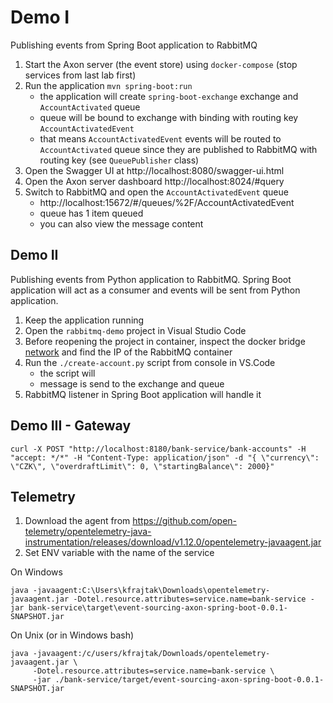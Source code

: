 # Demo I
Publishing events from Spring Boot application to RabbitMQ

1. Start the Axon server (the event store) using `docker-compose` (stop services from last lab first)
1. Run the application `mvn spring-boot:run`
   - the application will create `spring-boot-exchange` exchange and `AccountActivated` queue 
   - queue will be bound to exchange with binding with routing key `AccountActivatedEvent`
   - that means `AccountActivatedEvent` events will be routed to `AccountActivated` queue since they are published to RabbitMQ with routing key (see `QueuePublisher` class)  
1. Open the Swagger UI at http://localhost:8080/swagger-ui.html
1. Open the Axon server dashboard http://localhost:8024/#query
1. Switch to RabbitMQ and open the `AccountActivatedEvent` queue
   - http://localhost:15672/#/queues/%2F/AccountActivatedEvent
   - queue has 1 item queued
   - you can also view the message content
   
## Demo II
Publishing events from Python application to RabbitMQ. Spring Boot application will act as a consumer and events will be sent from Python application.

1. Keep the application running
1. Open the `rabbitmq-demo` project in Visual Studio Code
1. Before reopening the project in container, inspect the docker bridge [network](http://localhost:9900/#/networks/bridge) and find the IP of the RabbitMQ container
1. Run the `./create-account.py` script from console in VS.Code
   - the script will 
   - message is send to the exchange and queue
1. RabbitMQ listener in Spring Boot application will handle it

## Demo III - Gateway

```
curl -X POST "http://localhost:8180/bank-service/bank-accounts" -H "accept: */*" -H "Content-Type: application/json" -d "{ \"currency\": \"CZK\", \"overdraftLimit\": 0, \"startingBalance\": 2000}"
```

## Telemetry

1. Download the agent from https://github.com/open-telemetry/opentelemetry-java-instrumentation/releases/download/v1.12.0/opentelemetry-javaagent.jar
2. Set ENV variable with the name of the service 

On Windows
```
java -javaagent:C:\Users\kfrajtak\Downloads\opentelemetry-javaagent.jar -Dotel.resource.attributes=service.name=bank-service -jar bank-service\target\event-sourcing-axon-spring-boot-0.0.1-SNAPSHOT.jar       
```

On Unix (or in Windows bash)
```
java -javaagent:/c/users/kfrajtak/Downloads/opentelemetry-javaagent.jar \
     -Dotel.resource.attributes=service.name=bank-service \
     -jar ./bank-service/target/event-sourcing-axon-spring-boot-0.0.1-SNAPSHOT.jar
```

